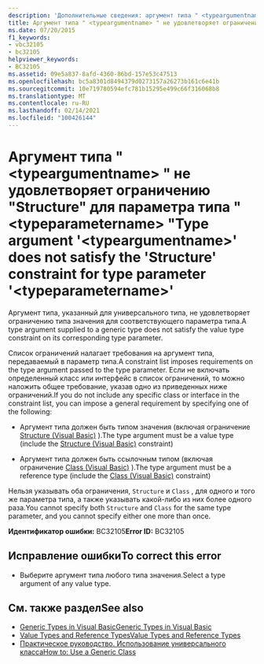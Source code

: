 ```yaml
---
description: 'Дополнительные сведения: аргумент типа " <typeargumentname> " не удовлетворяет ограничению "Structure" для параметра типа " <typeparametername> "'
title: Аргумент типа " <typeargumentname> " не удовлетворяет ограничению "Structure" для параметра типа " <typeparametername> "
ms.date: 07/20/2015
f1_keywords:
- vbc32105
- bc32105
helpviewer_keywords:
- BC32105
ms.assetid: 09e5a837-8afd-4360-86bd-157e53c47513
ms.openlocfilehash: bc5a8301d8494379d0273157a26273b161c6e41b
ms.sourcegitcommit: 10e719780594efc781b15295e499c66f316068b8
ms.translationtype: MT
ms.contentlocale: ru-RU
ms.lasthandoff: 02/14/2021
ms.locfileid: "100426144"
---
```

# <a name="type-argument-typeargumentname-does-not-satisfy-the-structure-constraint-for-type-parameter-typeparametername"></a><span data-ttu-id="412b4-103">Аргумент типа " \<typeargumentname> " не удовлетворяет ограничению "Structure" для параметра типа " \<typeparametername> "</span><span class="sxs-lookup"><span data-stu-id="412b4-103">Type argument '\<typeargumentname>' does not satisfy the 'Structure' constraint for type parameter '\<typeparametername>'</span></span>

<span data-ttu-id="412b4-104">Аргумент типа, указанный для универсального типа, не удовлетворяет ограничению типа значения для соответствующего параметра типа.</span><span class="sxs-lookup"><span data-stu-id="412b4-104">A type argument supplied to a generic type does not satisfy the value type constraint on its corresponding type parameter.</span></span>  
  
 <span data-ttu-id="412b4-105">Список ограничений налагает требования на аргумент типа, передаваемый в параметр типа.</span><span class="sxs-lookup"><span data-stu-id="412b4-105">A constraint list imposes requirements on the type argument passed to the type parameter.</span></span> <span data-ttu-id="412b4-106">Если не включать определенный класс или интерфейс в список ограничений, то можно наложить общее требование, указав одно из приведенных ниже ограничений.</span><span class="sxs-lookup"><span data-stu-id="412b4-106">If you do not include any specific class or interface in the constraint list, you can impose a general requirement by specifying one of the following:</span></span>  
  
- <span data-ttu-id="412b4-107">Аргумент типа должен быть типом значения (включая ограничение [Structure (Visual Basic)](../language-reference/statements/structure-statement.md) ).</span><span class="sxs-lookup"><span data-stu-id="412b4-107">The type argument must be a value type (include the [Structure (Visual Basic)](../language-reference/statements/structure-statement.md) constraint)</span></span>  
  
- <span data-ttu-id="412b4-108">Аргумент типа должен быть ссылочным типом (включая ограничение [Class (Visual Basic)](../language-reference/statements/class-statement.md) ).</span><span class="sxs-lookup"><span data-stu-id="412b4-108">The type argument must be a reference type (include the [Class (Visual Basic)](../language-reference/statements/class-statement.md) constraint)</span></span>  
  
 <span data-ttu-id="412b4-109">Нельзя указывать оба ограничения, `Structure` и `Class` , для одного и того же параметра типа, а также указывать какой-либо из них более одного раза.</span><span class="sxs-lookup"><span data-stu-id="412b4-109">You cannot specify both `Structure` and `Class` for the same type parameter, and you cannot specify either one more than once.</span></span>  
  
 <span data-ttu-id="412b4-110">**Идентификатор ошибки:** BC32105</span><span class="sxs-lookup"><span data-stu-id="412b4-110">**Error ID:** BC32105</span></span>  
  
## <a name="to-correct-this-error"></a><span data-ttu-id="412b4-111">Исправление ошибки</span><span class="sxs-lookup"><span data-stu-id="412b4-111">To correct this error</span></span>  
  
- <span data-ttu-id="412b4-112">Выберите аргумент типа любого типа значения.</span><span class="sxs-lookup"><span data-stu-id="412b4-112">Select a type argument of any value type.</span></span>  
  
## <a name="see-also"></a><span data-ttu-id="412b4-113">См. также раздел</span><span class="sxs-lookup"><span data-stu-id="412b4-113">See also</span></span>

- [<span data-ttu-id="412b4-114">Generic Types in Visual Basic</span><span class="sxs-lookup"><span data-stu-id="412b4-114">Generic Types in Visual Basic</span></span>](../programming-guide/language-features/data-types/generic-types.md)
- [<span data-ttu-id="412b4-115">Value Types and Reference Types</span><span class="sxs-lookup"><span data-stu-id="412b4-115">Value Types and Reference Types</span></span>](../programming-guide/language-features/data-types/value-types-and-reference-types.md)
- [<span data-ttu-id="412b4-116">Практическое руководство. Использование универсального класса</span><span class="sxs-lookup"><span data-stu-id="412b4-116">How to: Use a Generic Class</span></span>](../programming-guide/language-features/data-types/how-to-use-a-generic-class.md)
